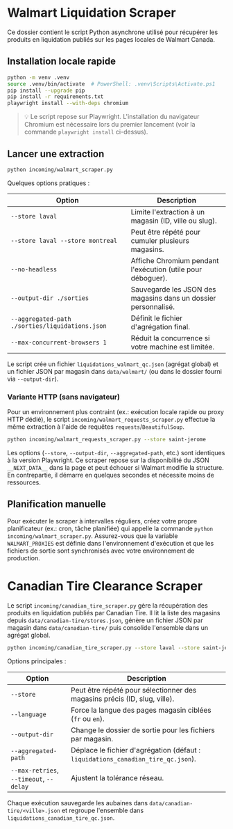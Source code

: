 # Walmart Liquidation Scraper

Ce dossier contient le script Python asynchrone utilisé pour récupérer les produits en liquidation publiés sur les pages locales de Walmart Canada.

## Installation locale rapide

```bash
python -m venv .venv
source .venv/bin/activate  # PowerShell: .venv\Scripts\Activate.ps1
pip install --upgrade pip
pip install -r requirements.txt
playwright install --with-deps chromium
```

> 💡 Le script repose sur Playwright. L'installation du navigateur Chromium est nécessaire lors du premier lancement (voir la commande `playwright install` ci-dessus).

## Lancer une extraction

```bash
python incoming/walmart_scraper.py
```

Quelques options pratiques :

| Option | Description |
| --- | --- |
| `--store laval` | Limite l'extraction à un magasin (ID, ville ou slug). |
| `--store laval --store montreal` | Peut être répété pour cumuler plusieurs magasins. |
| `--no-headless` | Affiche Chromium pendant l'exécution (utile pour déboguer). |
| `--output-dir ./sorties` | Sauvegarde les JSON des magasins dans un dossier personnalisé. |
| `--aggregated-path ./sorties/liquidations.json` | Définit le fichier d'agrégation final. |
| `--max-concurrent-browsers 1` | Réduit la concurrence si votre machine est limitée. |

Le script crée un fichier `liquidations_walmart_qc.json` (agrégat global) et un fichier JSON par magasin dans `data/walmart/` (ou dans le dossier fourni via `--output-dir`).

### Variante HTTP (sans navigateur)

Pour un environnement plus contraint (ex.: exécution locale rapide ou proxy HTTP dédié), le script `incoming/walmart_requests_scraper.py` effectue la même extraction à l'aide de requêtes `requests`/`BeautifulSoup`.

```bash
python incoming/walmart_requests_scraper.py --store saint-jerome
```

Les options (`--store`, `--output-dir`, `--aggregated-path`, etc.) sont identiques à la version Playwright. Ce scraper repose sur la disponibilité du JSON `__NEXT_DATA__` dans la page et peut échouer si Walmart modifie la structure. En contrepartie, il démarre en quelques secondes et nécessite moins de ressources.

## Planification manuelle

Pour exécuter le scraper à intervalles réguliers, créez votre propre planificateur (ex.: cron, tâche planifiée) qui appelle la commande `python incoming/walmart_scraper.py`. Assurez-vous que la variable `WALMART_PROXIES` est définie dans l'environnement d'exécution et que les fichiers de sortie sont synchronisés avec votre environnement de production.

# Canadian Tire Clearance Scraper

Le script `incoming/canadian_tire_scraper.py` gère la récupération des produits en liquidation publiés par Canadian Tire. Il lit la liste des magasins depuis `data/canadian-tire/stores.json`, génère un fichier JSON par magasin dans `data/canadian-tire/` puis consolide l'ensemble dans un agrégat global.

```bash
python incoming/canadian_tire_scraper.py --store laval --store saint-jerome
```

Options principales :

| Option | Description |
| --- | --- |
| `--store` | Peut être répété pour sélectionner des magasins précis (ID, slug, ville). |
| `--language` | Force la langue des pages magasin ciblées (`fr` ou `en`). |
| `--output-dir` | Change le dossier de sortie pour les fichiers par magasin. |
| `--aggregated-path` | Déplace le fichier d'agrégation (défaut : `liquidations_canadian_tire_qc.json`). |
| `--max-retries`, `--timeout`, `--delay` | Ajustent la tolérance réseau. |

Chaque exécution sauvegarde les aubaines dans `data/canadian-tire/<ville>.json` et regroupe l'ensemble dans `liquidations_canadian_tire_qc.json`.
